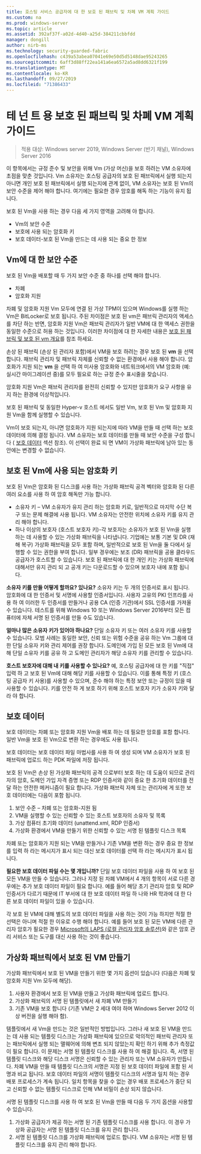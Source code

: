 ```yaml
---
title: 호스팅 서비스 공급자에 대 한 보호 된 패브릭 및 차폐 VM 계획 가이드
ms.custom: na
ms.prod: windows-server
ms.topic: article
ms.assetid: 392af37f-a02d-4d40-a25d-384211cbbfdd
manager: dongill
author: nirb-ms
ms.technology: security-guarded-fabric
ms.openlocfilehash: c439a53abea07041e69e50d5d5148dae95243265
ms.sourcegitcommit: 6aff3d88ff22ea141a6ea6572a5ad8dd6321f199
ms.translationtype: MT
ms.contentlocale: ko-KR
ms.lasthandoff: 09/27/2019
ms.locfileid: "71386433"
---
```

# <a name="guarded-fabric-and-shielded-vm-planning-guide-for-tenants"></a>테 넌 트 용 보호 된 패브릭 및 차폐 VM 계획 가이드

>적용 대상: Windows server 2019, Windows Server (반기 채널), Windows Server 2016

이 항목에서는 규정 준수 및 보안을 위해 Vm (가상 머신)을 보호 하려는 VM 소유자에 초점을 맞춘 것입니다. Vm 소유자는 호스팅 공급자의 보호 된 패브릭에서 실행 되는지 아니면 개인 보호 된 패브릭에서 실행 되는지에 관계 없이, VM 소유자는 보호 된 Vm의 보안 수준을 제어 해야 합니다. 여기에는 필요한 경우 암호를 해독 하는 기능이 유지 됩니다.

보호 된 Vm을 사용 하는 경우 다음 세 가지 영역을 고려해 야 합니다.

- Vm의 보안 수준
- 보호에 사용 되는 암호화 키
- 보호 데이터-보호 된 Vm을 만드는 데 사용 되는 중요 한 정보 

## <a name="security-level-for-the-vms"></a>Vm에 대 한 보안 수준

보호 된 Vm을 배포할 때 두 가지 보안 수준 중 하나를 선택 해야 합니다.

- 차폐 
- 암호화 지원

차폐 및 암호화 지원 Vm 모두에 연결 된 가상 TPM이 있으며 Windows를 실행 하는 Vm은 BitLocker로 보호 됩니다. 주된 차이점은 보호 된 vm은 패브릭 관리자의 액세스를 차단 하는 반면, 암호화 지원 Vm은 패브릭 관리자가 일반 VM에 대 한 액세스 권한을 동일한 수준으로 허용 하는 것입니다. 이러한 차이점에 대 한 자세한 내용은 [보호 된 패브릭 및 보호 된 vm 개요](guarded-fabric-and-shielded-vms.md)를 참조 하세요. 

손상 된 패브릭 (손상 된 관리자 포함)에서 VM을 보호 하려는 경우 보호 된 **vm** 을 선택 합니다. 패브릭 관리자 및 패브릭 자체를 신뢰할 수 없는 환경에서 사용 해야 합니다. 암호화가 지원 되는 **vm** 을 선택 하 여 미사용 암호화와 네트워크에서의 VM 암호화 (예: 실시간 마이그레이션 중)를 모두 필요로 하는 규정 준수 표시줄을 찾습니다.

암호화 지원 Vm은 패브릭 관리자를 완전히 신뢰할 수 있지만 암호화가 요구 사항을 유지 하는 환경에 이상적입니다.

보호 된 패브릭 및 동일한 Hyper-v 호스트 에서도 일반 Vm, 보호 된 Vm 및 암호화 지원 Vm을 함께 실행할 수 있습니다. 

Vm이 보호 되는지, 아니면 암호화가 지원 되는지에 따라 VM을 만들 때 선택 하는 보호 데이터에 의해 결정 됩니다. VM 소유자는 보호 데이터를 만들 때 보안 수준을 구성 합니다 ( [보호 데이터](#shielding-data) 섹션 참조).
이 선택이 완료 되 면 VM이 가상화 패브릭에 남아 있는 동안에는 변경할 수 없습니다.

## <a name="cryptographic-keys-used-for-shielded-vms"></a>보호 된 Vm에 사용 되는 암호화 키

보호 된 Vm은 암호화 된 디스크를 사용 하는 가상화 패브릭 공격 벡터와 암호화 된 다른 여러 요소를 사용 하 여 암호 해독만 가능 합니다.

- 소유자 키 – VM 소유자가 유지 관리 하는 암호화 키로, 일반적으로 마지막 수단 복구 또는 문제 해결에 사용 됩니다. VM 소유자는 안전한 위치에 소유자 키를 유지 관리 해야 합니다.
- 하나 이상의 보호자 (호스트 보호자 키)-각 보호자는 소유자가 보호 된 Vm을 실행 하는 데 사용할 수 있는 가상화 패브릭을 나타냅니다. 기업에는 보통 기본 및 DR (재해 복구) 가상화 패브릭을 모두 포함 하며, 일반적으로 보호 된 Vm을 둘 다에서 실행할 수 있는 권한을 부여 합니다. 일부 경우에는 보조 (DR) 패브릭을 공용 클라우드 공급자가 호스트할 수 있습니다. 보호 된 패브릭에 대 한 개인 키는 가상화 패브릭에 대해서만 유지 관리 되 고 공개 키는 다운로드할 수 있으며 보호자 내에 포함 됩니다. 

**소유자 키를 만들 어떻게 할까요? 있나요?** 소유자 키는 두 개의 인증서로 표시 됩니다. 암호화에 대 한 인증서 및 서명에 사용할 인증서입니다. 사용자 고유의 PKI 인프라를 사용 하 여 이러한 두 인증서를 만들거나 공용 CA (인증 기관)에서 SSL 인증서를 가져올 수 있습니다. 테스트를 위해 Windows 10 또는 Windows Server 2016부터 모든 컴퓨터에 자체 서명 된 인증서를 만들 수도 있습니다.

**얼마나 많은 소유자 키가 있어야 하나요?** 단일 소유자 키 또는 여러 소유자 키를 사용할 수 있습니다. 모범 사례는 동일한 보안, 신뢰 또는 위험 수준을 공유 하는 Vm 그룹에 대 한 단일 소유자 키와 관리 제어를 권장 합니다. 도메인에 가입 된 모든 보호 된 Vm에 대해 단일 소유자 키를 공유 하 고 도메인 관리자가 해당 소유자 키를 관리할 수 있습니다.

**호스트 보호자에 대해 내 키를 사용할 수 있나요?** 예, 호스팅 공급자에 대 한 키를 "직접" 입력 하 고 보호 된 Vm에 대해 해당 키를 사용할 수 있습니다. 이를 통해 특정 키 (호스팅 공급자 키 사용)를 사용할 수 있으며, 준수 해야 하는 특정 보안 또는 규정이 있을 때 사용할 수 있습니다. 키를 안전 하 게 보호 하기 위해 호스트 보호자 키가 소유자 키와 달라 야 합니다.

## <a name="shielding-data"></a>보호 데이터

보호 데이터는 차폐 또는 암호화 지원 Vm을 배포 하는 데 필요한 암호를 포함 합니다. 일반 Vm을 보호 된 Vm으로 변환 하는 경우에도 사용 됩니다.

보호 데이터는 보호 데이터 파일 마법사를 사용 하 여 생성 되며 VM 소유자가 보호 된 패브릭에 업로드 하는 PDK 파일에 저장 됩니다.

보호 된 Vm은 손상 된 가상화 패브릭의 공격 으로부터 보호 하는 데 도움이 되므로 관리자의 암호, 도메인 가입 자격 증명 또는 RDP 인증서와 같이 중요 한 초기화 데이터를 전달 하는 안전한 메커니즘이 필요 합니다. 가상화 패브릭 자체 또는 관리자에 게 또한 보호 데이터에는 다음이 포함 됩니다.

1. 보안 수준 – 차폐 또는 암호화-지원 됨
2. VM을 실행할 수 있는 신뢰할 수 있는 호스트 보호자의 소유자 및 목록
3. 가상 컴퓨터 초기화 데이터 (unattend.xml, RDP 인증서)
4. 가상화 환경에서 VM을 만들기 위한 신뢰할 수 있는 서명 된 템플릿 디스크 목록 

차폐 또는 암호화가 지원 되는 VM을 만들거나 기존 VM을 변환 하는 경우 중요 한 정보를 입력 하 라는 메시지가 표시 되는 대신 보호 데이터를 선택 하 라는 메시지가 표시 됩니다.

**필요한 보호 데이터 파일 수는 몇 개입니까?** 단일 보호 데이터 파일을 사용 하 여 보호 된 모든 VM을 만들 수 있습니다. 그러나 지정 된 차폐 VM에서 4 개의 항목이 서로 다른 경우에는 추가 보호 데이터 파일이 필요 합니다. 예를 들어 해당 초기 관리자 암호 및 RDP 인증서가 다르기 때문에 IT 부서에 대 한 보호 데이터 파일 하 나와 HR 학과에 대 한 다른 보호 데이터 파일이 있을 수 있습니다.

각 보호 된 VM에 대해 별도의 보호 데이터 파일을 사용 하는 것이 가능 하지만 적절 한 선택은 아니며 적절 한 이유로 수행 해야 합니다. 예를 들어 보호 된 모든 VM에 다른 관리자 암호가 필요한 경우 [Microsoft의 LAPS (로컬 관리자 암호 솔루션)](https://www.microsoft.com/en-us/download/details.aspx?id=46899)와 같은 암호 관리 서비스 또는 도구를 대신 사용 하는 것이 좋습니다.

## <a name="creating-a-shielded-vm-on-a-virtualization-fabric"></a>가상화 패브릭에서 보호 된 VM 만들기

가상화 패브릭에서 보호 된 VM을 만들기 위한 몇 가지 옵션이 있습니다 (다음은 차폐 및 암호화 지원 Vm 모두에 해당).

1. 사용자 환경에서 보호 된 VM을 만들고 가상화 패브릭에 업로드 합니다.
2. 가상화 패브릭의 서명 된 템플릿에서 새 차폐 VM 만들기
3. 기존 VM을 보호 합니다 (기존 VM은 2 세대 여야 하며 Windows Server 2012 이상 버전을 실행 해야 함).

템플릿에서 새 Vm을 만드는 것은 일반적인 방법입니다. 그러나 새 보호 된 VM을 만드는 데 사용 되는 템플릿 디스크는 가상화 패브릭에 있으므로 악의적인 패브릭 관리자 또는 패브릭에서 실행 되는 맬웨어에 의해 변조 되지 않았는지 확인 하기 위해 추가 측정값이 필요 합니다. 이 문제는 서명 된 템플릿 디스크를 사용 하 여 해결 됩니다. 즉, 서명 된 템플릿 디스크와 해당 디스크 서명은 신뢰할 수 있는 관리자 또는 VM 소유자가 만듭니다. 차폐 VM을 만들 때 템플릿 디스크의 서명은 지정 된 보호 데이터 파일에 포함 된 서명과 비교 됩니다. 보호 데이터 파일의 서명이 템플릿 디스크의 서명과 일치 하는 경우 배포 프로세스가 계속 됩니다. 일치 항목을 찾을 수 없는 경우 배포 프로세스가 중단 되 고 신뢰할 수 없는 템플릿 디스크로 인해 VM 비밀이 손상 되지 않습니다.

서명 된 템플릿 디스크를 사용 하 여 보호 된 Vm을 만들 때 다음 두 가지 옵션을 사용할 수 있습니다.

1. 가상화 공급자가 제공 하는 서명 된 기존 템플릿 디스크를 사용 합니다. 이 경우 가상화 공급자는 서명 된 템플릿 디스크를 유지 관리 합니다.
2. 서명 된 템플릿 디스크를 가상화 패브릭에 업로드 합니다. VM 소유자는 서명 된 템플릿 디스크를 유지 관리 해야 합니다. 


